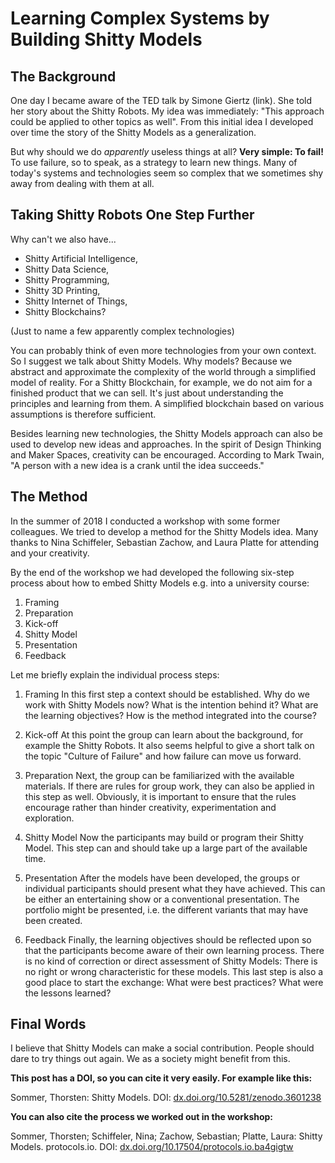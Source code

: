 # Learning Complex Systems by Building Shitty Models

## The Background
One day I became aware of the TED talk by Simone Giertz (link). She told her story about the Shitty Robots. My idea was immediately: "This approach could be applied to other topics as well". From this initial idea I developed over time the story of the Shitty Models as a generalization.

But why should we do *apparently* useless things at all? **Very simple: To fail!** To use failure, so to speak, as a strategy to learn new things. Many of today's systems and technologies seem so complex that we sometimes shy away from dealing with them at all.

## Taking Shitty Robots One Step Further
Why can't we also have...

- Shitty Artificial Intelligence,
- Shitty Data Science,
- Shitty Programming,
- Shitty 3D Printing,
- Shitty Internet of Things,
- Shitty Blockchains?

(Just to name a few apparently complex technologies)

You can probably think of even more technologies from your own context. So I suggest we talk about Shitty Models. Why models? Because we abstract and approximate the complexity of the world through a simplified model of reality. For a Shitty Blockchain, for example, we do not aim for a finished product that we can sell. It's just about understanding the principles and learning from them. A simplified blockchain based on various assumptions is therefore sufficient.

Besides learning new technologies, the Shitty Models approach can also be used to develop new ideas and approaches. In the spirit of Design Thinking and Maker Spaces, creativity can be encouraged. According to Mark Twain, "A person with a new idea is a crank until the idea succeeds."

## The Method
In the summer of 2018 I conducted a workshop with some former colleagues. We tried to develop a method for the Shitty Models idea. Many thanks to Nina Schiffeler, Sebastian Zachow, and  Laura Platte for attending and your creativity.

By the end of the workshop we had developed the following six-step process about how to embed Shitty Models e.g. into a university course:

1. Framing
1. Preparation
1. Kick-off
1. Shitty Model
1. Presentation
1. Feedback

Let me briefly explain the individual process steps:

1. Framing
In this first step a context should be established. Why do we work with Shitty Models now? What is the intention behind it? What are the learning objectives? How is the method integrated into the course?

2. Kick-off
At this point the group can learn about the background, for example the Shitty Robots. It also seems helpful to give a short talk on the topic "Culture of Failure" and how failure can move us forward.

3. Preparation
Next, the group can be familiarized with the available materials. If there are rules for group work, they can also be applied in this step as well. Obviously, it is important to ensure that the rules encourage rather than hinder creativity, experimentation and exploration.

4. Shitty Model
Now the participants may build or program their Shitty Model. This step can and should take up a large part of the available time.

5. Presentation
After the models have been developed, the groups or individual participants should present what they have achieved. This can be either an entertaining show or a conventional presentation. The portfolio might be presented, i.e. the different variants that may have been created.

6. Feedback
Finally, the learning objectives should be reflected upon so that the participants become aware of their own learning process. There is no kind of correction or direct assessment of Shitty Models: There is no right or wrong characteristic for these models. This last step is also a good place to start the exchange: What were best practices? What were the lessons learned?

## Final Words
I believe that Shitty Models can make a social contribution. People should dare to try things out again. We as a society might benefit from this.

**This post has a DOI, so you can cite it very easily. For example like this:**

Sommer, Thorsten: Shitty Models. DOI: [dx.doi.org/10.5281/zenodo.3601238](https://doi.org/10.5281/zenodo.3601238)

**You can also cite the process we worked out in the workshop:**

Sommer, Thorsten; Schiffeler, Nina; Zachow, Sebastian; Platte, Laura: Shitty Models. protocols.io. DOI: [dx.doi.org/10.17504/protocols.io.ba4gigtw](https://dx.doi.org/10.17504/protocols.io.ba4gigtw)